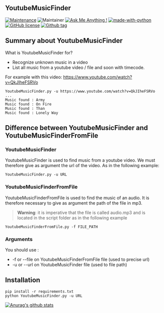 ## YoutubeMusicFinder

[![Maintenance](https://img.shields.io/badge/Maintained%3F-yes-green.svg)]()
![Maintainer](https://img.shields.io/badge/maintainer-Crocogab-blue)
[![Ask Me Anything !](https://img.shields.io/badge/Ask%20me-anything-1abc9c.svg)](https://github.com/crocogab/YoutubeMusicFinder/issues)
[![made-with-python](https://img.shields.io/badge/Made%20with-Python-1f425f.svg)](https://www.python.org/)
[![GitHub license](https://img.shields.io/github/license/Naereen/StrapDown.js.svg)](https://github.com/crocogab/YoutubeMusicFinder/blob/main/LICENSE)
[![Github tag](https://badgen.net/github/tag/crocogab/YoutubeMusicFinder/)](https://github.com/crocogab/YoutubeMusicFinder/tags)


## Summary about YoutubeMusicFinder

What is YoutubeMusicFinder for?

- Recognize unknown music in a video
- List all music from a youtube video / file and soon with timecode.

For example with this video: https://www.youtube.com/watch?v=QkJIheFSRVo

```
YoutubeMusicFinder.py -u https://www.youtube.com/watch?v=QkJIheFSRVo
...
Music found : Army
Music found : On Fire
Music found : Than
Music found : Lonely Way
```
## Difference between YoutubeMusicFinder and YoutubeMusicFinderFromFile

### YoutubeMusicFinder
YoutubeMusicFinder is used to find music from a youtube video. We must therefore give as argument the url of the video. 
As in the following example:

```
YoutubeMusicFinder.py -u URL
```
### YoutubeMusicFinderFromFile

YoutubeMusicFinderFromFile is used to find the music of an audio.
It is therefore necessary to give as argument the path of the file in mp3.

> **Warning**: it is imperative that the file is called audio.mp3 and is located in the script folder
as in the following example

```
YoutubeMusicFinderFromFile.py -f FILE_PATH
```
### Arguments
You should use :
- -f or --file on YoutubeMusicFinderFromFile file (used to precise url)
- -u or --url on YoutubeMusicFinder file (used to file path)
## Installation
```
pip install -r requirements.txt
python YoutubeMusicFinder.py -u URL 
```

[![Anurag's github stats](https://github-readme-stats.vercel.app/api?username=crocogab&theme=blue-green)](https://github.com/crocogab)

